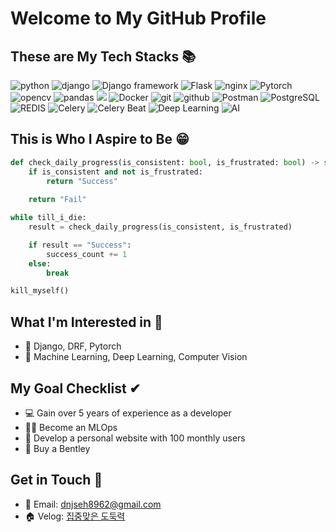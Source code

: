# Welcome to My GitHub Profile

## These are My Tech Stacks 📚
<p align="block">
  <img src="https://img.shields.io/badge/python-3776AB?style=for-the-badge&logo=python&logoColor=white" alt="python" />
  <img src="https://img.shields.io/badge/django-092E20?style=for-the-badge&logo=django&logoColor=white" alt="django" />
  <img src="https://img.shields.io/badge/Django%20framework-092E20?style=for-the-badge&logo=django&logoColor=white" alt="Django framework" />
  <img src="https://img.shields.io/badge/Flask-000000?style=for-the-badge&logo=flask&logoColor=white" alt="Flask" />
  <img src="https://img.shields.io/badge/nginx-009639?style=for-the-badge&logo=nginx&logoColor=white" alt="nginx" />
  <img src="https://img.shields.io/badge/Pytorch-EE4C2C?style=for-the-badge&logo=pytorch&logoColor=white" alt="Pytorch" />
  <img src="https://img.shields.io/badge/opencv-5C3EE8?style=for-the-badge&logo=opencv&logoColor=white" alt="opencv" />
  <img src="https://img.shields.io/badge/pandas-150458?style=for-the-badge&logo=pandas&logoColor=white" alt="pandas" />
  <img src="https://img.shields.io/badge/aws-232F3E?style=for-the-badge&logo=amazonaws&logoColor=white">
  <img src="https://img.shields.io/badge/Docker-2496ED?style=for-the-badge&logo=docker&logoColor=white" alt="Docker" />
  <img src="https://img.shields.io/badge/git-F05032?style=for-the-badge&logo=git&logoColor=white" alt="git" />
  <img src="https://img.shields.io/badge/github-181717?style=for-the-badge&logo=github&logoColor=white" alt="github" />
  <img src="https://img.shields.io/badge/Postman-FF6C37?style=for-the-badge&logo=postman&logoColor=white" alt="Postman" />
  <img src="https://img.shields.io/badge/PostgreSQL-336791?style=for-the-badge&logo=postgresql&logoColor=white" alt="PostgreSQL" />
  <img src="https://img.shields.io/badge/REDIS-DC382D?style=for-the-badge&logo=redis&logoColor=white" alt="REDIS" />
  <img src="https://img.shields.io/badge/Celery-37814A?style=for-the-badge&logo=celery&logoColor=white" alt="Celery" />
  <img src="https://img.shields.io/badge/Celery_Beat-37814A?style=for-the-badge&logo=celery&logoColor=white" alt="Celery Beat" />
  <img src="https://img.shields.io/badge/Deep%20Learning-FF6F00?style=for-the-badge&logo=deeplearning&logoColor=white" alt="Deep Learning" />
  <img src="https://img.shields.io/badge/AI-00FF00?style=for-the-badge&logo=artificialintelligence&logoColor=white" alt="AI" />
</p>

## This is Who I Aspire to Be 😁
```python
def check_daily_progress(is_consistent: bool, is_frustrated: bool) -> str:
    if is_consistent and not is_frustrated:
        return "Success"
    
    return "Fail"

while till_i_die:
    result = check_daily_progress(is_consistent, is_frustrated)

    if result == "Success":
        success_count += 1
    else:
        break

kill_myself()
```

## What I'm Interested in 👀
- 🐍 Django, DRF, Pytorch
- 🤖 Machine Learning, Deep Learning, Computer Vision

## My Goal Checklist ✔
- 💻 Gain over 5 years of experience as a developer
- 👨‍💻 Become an MLOps
- 🎉 Develop a personal website with 100 monthly users
- 🚗 Buy a Bentley

## Get in Touch 📡
- 📧 Email: dnjseh8962@gmail.com
- 🏠 Velog: [집중맞은 도둑력](https://velog.io/@dnjseh8962/series)
